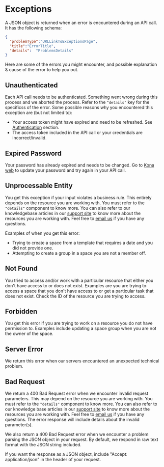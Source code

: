 Exceptions
=====

A JSON object is returned when an error is encountered during an API call. It has the following schema:

```json
{
  "problemType":"URLLinkToExceptionsPage",
  "title":"ErrorTitle",
  "details":  "ProblemsDetails"
}
```
Here are some of the errors you might encounter, and possible explanation & cause of the error to help you out.

Unauthenticated <a name='unauthenticated'><a>
------------

Each API call needs to be authenticated. Something went wrong during this process and we aborted the process. Refer to the ```"details"``` key for the specificss of the error. Some possible reasons why you encountered this exception are (but not limited to):

  - Your access token might have expired and need to be refreshed. See [Authentication](authentication.md) section.
  - The access token included in the API call or your credentials are incorrect/invalid.

Expired Password <a name='expired'><a>
------------

Your password has already expired and needs to be changed. Go to [Kona web](https://www.kona.com/users/sign_in) to update your password and try again in your API call.

Unprocessable Entity <a name='unprocessable_entity'><a>
------------

You get this exception if your input violates a business rule. This entirely depends on the resource you are working with. You must refer to the ```"details"``` component to know more. You can also refer to our knowledgebase articles in our [support site](http://support.kona.com) to know more about the resources you are working with. Feel free to [email us](mailto:support@kona.com) if you have any questions.

Examples of when you get this error:

   - Trying to create a space from a template that requires a date and you did not provide one.
   - Attempting to create a group in a space you are not a member off.

Not Found <a name='not_found'><a>
------------

You tried to access and/or work with a particular resource that either you don't have access to or does not exist. Examples are you are trying to access a space that you don't have access to or get a particular task that does not exist. Check the ID of the resource you are trying to access.

Forbidden <a name='render_forbidden'><a>
------------

You get this error if you are trying to work on a resource you do not have permission to. Examples include updating a space group when you are not the owner of the space.

Server Error <a name='server_error'><a>
------------

We return this error when our servers encountered an unexpected technical problem.

Bad Request <a name='bad_request'><a>
--------------

We return a 400 Bad Request error when we encounter invalid request parameters. This may depend on the resource you are working with. You must refer to the ```"details"``` component to know more. You can also refer to our knowledge base articles in our [support site](http://support.kona.com) to know more about the resources you are working with. Feel free to [email us](mailto:support@kona.com) if you have any questions. The error response will include details about the invalid parameter(s).

We also return a 400 Bad Request error when we encounter a problem parsing the JSON object in your request. By default, we respond in raw text format with the JSON string included.

If you want the response as a JSON object, include "Accept: application/json" in the header of your request.

